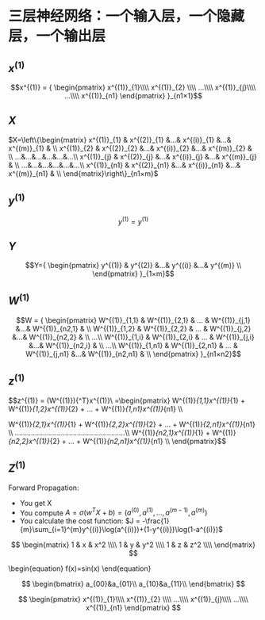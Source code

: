 # 三层神经网络：一个输入层，一个隐藏层，一个输出层

## $x^{(1)}$

$$x^{(1)} = {
    \begin{pmatrix}
      x^{(1)}_{1}\\\\
      x^{(1)}_{2} \\\\
      ...\\\\
      x^{(1)}_{j}\\\\
      ...\\\\
      x^{(1)}_{n1}
    \end{pmatrix}
  }_{n1×1}$$

## $X$

$X=\left\{\begin{matrix}
      x^{(1)}_{1} & x^{(2)}_{1} &...& x^{(i)}_{1} &...& x^{(m)}_{1} & \\
      x^{(1)}_{2} & x^{(2)}_{2} &...& x^{(i)}_{2} &...& x^{(m)}_{2} & \\
      ...&...&...&...&...&...\\
      x^{(1)}_{j} & x^{(2)}_{j} &...& x^{(i)}_{j} &...& x^{(m)}_{j} & \\
      ...&...&...&...&...&...\\
      x^{(1)}_{n1} & x^{(2)}_{n1} &...& x^{(i)}_{n1} &...& x^{(m)}_{n1} & \\
    \end{matrix}\right\}_{n1×m}$

## $y^{(1)}$

$$y^{(1)}={y^{(1)}}$$

## $Y$

$$Y={
    \begin{pmatrix}
      y^{(1)} & y^{(2)} &...& y^{(i)} &...& y^{(m)} \\
    \end{pmatrix}
  }_{1×m}$$

## $W^{(1)}$

$$W = {
    \begin{pmatrix}
      W^{(1)}_{1,1} & W^{(1)}_{2,1} & ... & W^{(1)}_{j,1} &...& W^{(1)}_{n2,1} &  \\
      W^{(1)}_{1,2} & W^{(1)}_{2,2} & ... & W^{(1)}_{j,2} &...& W^{(1)}_{n2,2} &  \\
      ...\\
      W^{(1)}_{1,i} & W^{(1)}_{2,i} & ... & W^{(1)}_{j,i} &...& W^{(1)}_{n2,i} &  \\
      ...\\
      W^{(1)}_{1,n1} & W^{(1)}_{2,n1} & ... & W^{(1)}_{j,n1} &...& W^{(1)}_{n2,n1} &  \\
    \end{pmatrix}
  }_{n1×n2}$$

## $z^{(1)}$

$$z^{(1)} = (W^{(1)}){^T}x^{(1)}\\
=\begin{pmatrix}
  W^{(1)}_{1,1}x^{(1)}_{1} + W^{(1)}_{1,2}x^{(1)}_{2} + ... + W^{(1)}_{1,n1}x^{(1)}_{n1}  \\\\

  W^{(1)}_{2,1}x^{(1)}_{1} + W^{(1)}_{2,2}x^{(1)}_{2} + ... + W^{(1)}_{2,n1}x^{(1)}_{n1}  \\\\
  .......................................................\\\\
  W^{(1)}_{n2,1}x^{(1)}_{1} + W^{(1)}_{n2,2}x^{(1)}_{2} + ... + W^{(1)}_{n2,n1}x^{(1)}_{n1}  \\\\
\end{pmatrix}$$

## $Z^{(1)}$

Forward Propagation:
- You get X
- You compute $A = \sigma(w^T X + b) = (a^{(0)}, a^{(1)}, ..., a^{(m-1)}, a^{(m)})$
- You calculate the cost function: $J = -\frac{1}{m}\sum_{i=1}^{m}y^{(i)}\log(a^{(i)})+(1-y^{(i)})\log(1-a^{(i)})$


$$
        \begin{matrix}
        1 & x & x^2 \\\\
        1 & y & y^2 \\\\
        1 & z & z^2 \\\\
        \end{matrix}
$$

\begin{equation}
f(x)=sin(x)
\end{equation}

$$
\begin{bmatrix}
a_{00}&a_{01}\\
a_{10}&a_{11}\\
\end{bmatrix}
$$

$$
\begin{pmatrix}
      x^{(1)}_{1}\\\\
      x^{(1)}_{2} \\\\
      ...\\\\
      x^{(1)}_{j}\\\\
      ...\\\\
      x^{(1)}_{n1}
\end{pmatrix}
$$